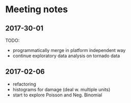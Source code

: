 # Meeting notes

## 2017-30-01

TODO: 

- programmatically merge in platform independent way
- continue exploratory data analysis on tornado data


## 2017-02-06

- refactoring 
- histograms for damage (deal w. multiple units)
- start to explore Poisson and Neg. Binomial
